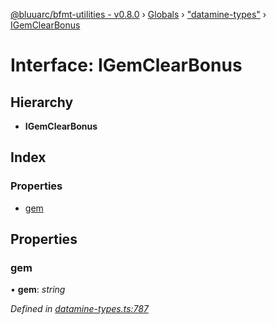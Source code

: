 [@bluuarc/bfmt-utilities - v0.8.0](../README.md) › [Globals](../globals.md) › ["datamine-types"](../modules/_datamine_types_.md) › [IGemClearBonus](_datamine_types_.igemclearbonus.md)

# Interface: IGemClearBonus

## Hierarchy

* **IGemClearBonus**

## Index

### Properties

* [gem](_datamine_types_.igemclearbonus.md#gem)

## Properties

###  gem

• **gem**: *string*

*Defined in [datamine-types.ts:787](https://github.com/BluuArc/bfmt-utilities/blob/master/src/datamine-types.ts#L787)*
